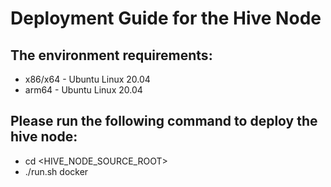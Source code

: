 # Deployment Guide for the Hive Node

## The environment requirements:

- x86/x64 - Ubuntu Linux 20.04
- arm64 - Ubuntu Linux 20.04

## Please run the following command to deploy the hive node:

- cd <HIVE_NODE_SOURCE_ROOT>
- ./run.sh docker
